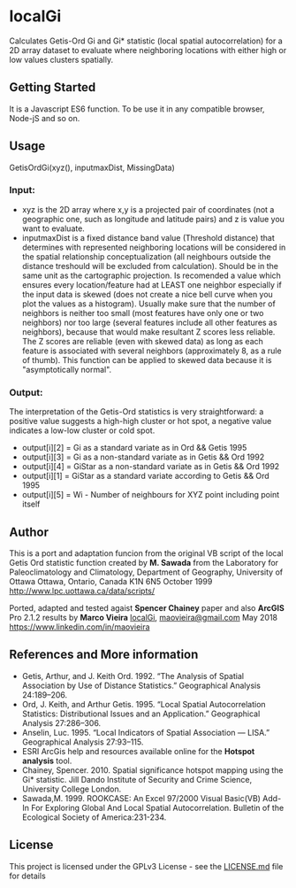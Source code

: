 # localGi

Calculates Getis-Ord Gi and Gi* statistic (local spatial autocorrelation) for a 2D array dataset to evaluate where neighboring locations with either high or low values clusters spatially.

## Getting Started

It is a Javascript ES6 function. To be use it in any compatible browser, Node-jS and so on.

## Usage

GetisOrdGi(xyz(), inputmaxDist, MissingData)

### Input:
* xyz is the 2D array where x,y is a projected pair of coordinates (not a geographic one, such as longitude and latitude pairs) and z is value you want to evaluate. 
* inputmaxDist is a fixed distance band value (Threshold distance) that determines with represented neighboring locations will be considered in the spatial relationship conceptualization (all neighbours outside the distance treshould will be excluded from calculation). Should be in the same unit as the cartographic projection. Is recomended a value which ensures every location/feature had at LEAST one neighbor especially if the input data is skewed (does not create a nice bell curve when you plot the values as a histogram).
Usually make sure that the number of neighbors is neither too small (most features have only one or two neighbors) nor too large (several features include all other features as neighbors), because that would make resultant Z scores less reliable. The Z scores are reliable (even with skewed data) as long as each feature is associated with several neighbors (approximately 8, as a rule of thumb). 
This function can be applied to skewed data because it is "asymptotically normal".

### Output:
The interpretation of the Getis-Ord statistics is very straightforward: a positive value suggests a high-high cluster or hot spot, a negative value indicates a low-low cluster or cold spot.

*  output[i][2] = Gi as a standard variate as in Ord && Getis 1995
* output[i][3] = Gi as a non-standard variate as in Getis && Ord 1992
* output[i][4] = GiStar as a non-standard variate as in Getis && Ord 1992
* output[i][1] = GiStar as a standard variate according to Getis && Ord 1995
* output[i][5] = Wi - Number of neighbours for XYZ point including point itself

## Author

This is a port and adaptation funcion from the original VB script of the local Getis Ord statistic function created by **M. Sawada** from the Laboratory for Paleoclimatology and Climatology, Department of Geography, University of Ottawa
Ottawa, Ontario, Canada K1N 6N5
October 1999
http://www.lpc.uottawa.ca/data/scripts/

Ported, adapted and tested agaist **Spencer Chainey** paper and also **ArcGIS** Pro 2.1.2 results
by **Marco Vieira** [localGi](https://github.com/maovieira/localGi), maovieira@gmail.com
May 2018
https://www.linkedin.com/in/maovieira

## References and More information

* Getis, Arthur, and J. Keith Ord. 1992. “The Analysis of Spatial Association by Use of Distance Statistics.” Geographical Analysis 24:189–206.
* Ord, J. Keith, and Arthur Getis. 1995. “Local Spatial Autocorrelation Statistics: Distributional Issues and an Application.” Geographical Analysis 27:286–306.
* Anselin, Luc. 1995. “Local Indicators of Spatial Association — LISA.” Geographical Analysis 27:93–115. 
* ESRI ArcGis help and resources available online for the **Hotspot analysis** tool.
* Chainey, Spencer. 2010. Spatial significance hotspot mapping using the Gi* statistic. Jill Dando Institute of Security and Crime Science, University College London.
* Sawada,M. 1999. ROOKCASE: An Excel 97/2000 Visual Basic(VB) Add-In For Exploring Global And Local Spatial Autocorrelation. Bulletin of the Ecological Society of America:231-234.

## License

This project is licensed under the GPLv3 License - see the [LICENSE.md]() file for details
